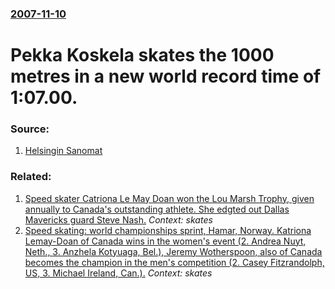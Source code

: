 ### [2007-11-10](/news/2007/11/10/index.md)

#  Pekka Koskela skates the 1000 metres in a new world record time of 1:07.00. 




### Source:

1. [Helsingin Sanomat](http://www.hs.fi/english/article/Pekka+Koskela%E2%80%99s+world+record+speed+left+lasting+impression+on+his+skate+blade/1135231977094)

### Related:

1. [Speed skater Catriona Le May Doan won the Lou Marsh Trophy, given annually to Canada's outstanding athlete. She edgted out Dallas Mavericks guard Steve Nash.](/news/2002/12/20/speed-skater-catriona-le-may-doan-won-the-lou-marsh-trophy-given-annually-to-canada-s-outstanding-athlete-she-edgted-out-dallas-mavericks.md) _Context: skates_
2. [Speed skating: world championships sprint, Hamar, Norway. Katriona Lemay-Doan of Canada wins in the women's event (2. Andrea Nuyt, Neth., 3. Anzhela Kotyuaga, Bel.), Jeremy Wotherspoon, also of Canada becomes the champion in the men's competition (2. Casey Fitzrandolph, US, 3. Michael Ireland, Can.).](/news/2002/01/20/speed-skating-world-championships-sprint-hamar-norway-katriona-lemay-doan-of-canada-wins-in-the-women-s-event-2-andrea-nuyt-neth-3.md) _Context: skates_
